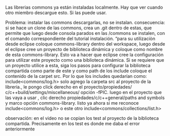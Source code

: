 Las librerias commons ya están instaladas localmente. Hay que ver cuando otro
 miembro descargue esto. Si las puede usar.

Problema: instalar las commons descargarlas, no se instalan.
consecuencia: si se hace un clone de las commons, crea un .git 
dentro de estas, que permite que luego desde consola parados 
en las /commons se instalen, con el comando correspondiente del tutorial instalación.
“para su utilizaciòn desde eclipse coloque commons-library dentro del workspace, 
luego desde el eclipse cree un proyecto de biblioteca dinámica y coloque como 
nombre de esta commons-library. Esto va a hacer que eclipse cree la configuración
para utilizar este proyecto como una biblioteca dinámica. Si se requiere que un 
proyecto utilice a esta, siga los pasos para configurar la biblioteca compartida como
 parte de este y como path de los include coloque el contenido de la carpet src. Por lo 
que los includes quedarían como:
include<commons/log.h>
solo agrego la carpeta src al proyecto de la libreria., le pongo click derecho en el
 proyecto/propiedades/ c/c++build/settings/miscellaneous/ opción -fPIC.
luego en el proyecto que las vaya a usar , clic derecho propiedades/c/c++general/paths
 and symbols y marco opción commons-library. listo ya ahora si me reconoce
 include<commons/log.h>  o este otro include<commons/collections/list.h>

observación: en el video no se copian los test al proyecto de la biblioteca compartida.
 Precisamente en los test es donde me daba el error anteriormente